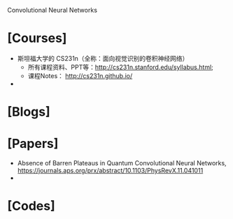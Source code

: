 Convolutional Neural Networks


# [Courses]
+ 斯坦福大学的 CS231n（全称：面向视觉识别的卷积神经网络）
  + 所有课程资料、PPT等：http://cs231n.stanford.edu/syllabus.html; 
  + 课程Notes： http://cs231n.github.io/
+ 

# [Blogs]

# [Papers]
+ Absence of Barren Plateaus in Quantum Convolutional Neural Networks, https://journals.aps.org/prx/abstract/10.1103/PhysRevX.11.041011
+ 

# [Codes]
